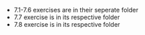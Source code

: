 - 7.1-7.6 exercises are in their seperate folder 
- 7.7 exercise is in its respective folder
- 7.8 exercise is in its respective folder
